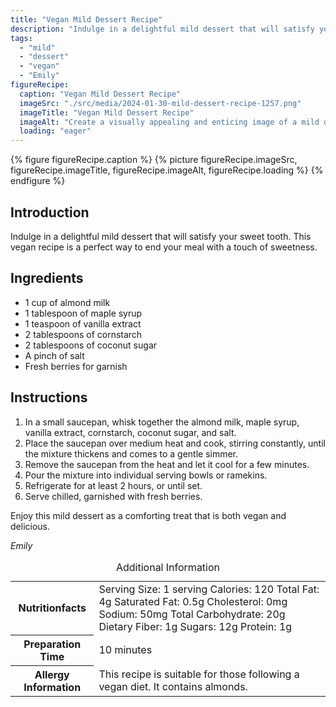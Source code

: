 ```yaml
---
title: "Vegan Mild Dessert Recipe"
description: "Indulge in a delightful mild dessert that will satisfy your sweet tooth. This vegan recipe is a perfect way to end your meal with a touch of sweetness."
tags:
  - "mild"
  - "dessert"
  - "vegan"
  - "Emily"
figureRecipe: 
  caption: "Vegan Mild Dessert Recipe"
  imageSrc: "./src/media/2024-01-30-mild-dessert-recipe-1257.png"
  imageTitle: "Vegan Mild Dessert Recipe"
  imageAlt: "Create a visually appealing and enticing image of a mild dessert table filled with a variety of vegan treats. The star attraction at the center of the table is a mild vegan dessert served in individual bowls or ramekins, offering a glimpse of its creamy texture and appetizing appearance. The dessert is chilled perfectly, promising a refreshing and velvety experience. The table is also adorned with fresh, vibrant berries that contrast beautifully with the dessert, enhancing its natural sweetness. This image should emphasize the simplicity and elegance of the dessert, with no distractions from text or humans."
  loading: "eager"
---
```


{% figure figureRecipe.caption %}
{% picture figureRecipe.imageSrc, figureRecipe.imageTitle, figureRecipe.imageAlt, figureRecipe.loading %}
{% endfigure %}

## Introduction

Indulge in a delightful mild dessert that will satisfy your sweet tooth. This vegan recipe is a perfect way to end your meal with a touch of sweetness.

## Ingredients

- 1 cup of almond milk
- 1 tablespoon of maple syrup
- 1 teaspoon of vanilla extract
- 2 tablespoons of cornstarch
- 2 tablespoons of coconut sugar
- A pinch of salt
- Fresh berries for garnish

## Instructions

1. In a small saucepan, whisk together the almond milk, maple syrup, vanilla extract, cornstarch, coconut sugar, and salt.
2. Place the saucepan over medium heat and cook, stirring constantly, until the mixture thickens and comes to a gentle simmer.
3. Remove the saucepan from the heat and let it cool for a few minutes.
4. Pour the mixture into individual serving bowls or ramekins.
5. Refrigerate for at least 2 hours, or until set.
6. Serve chilled, garnished with fresh berries.

Enjoy this mild dessert as a comforting treat that is both vegan and delicious.

*Emily*

<table><caption>Additional Information</caption><tr><th>Nutritionfacts</th><td>Serving Size: 1 serving
Calories: 120
Total Fat: 4g
Saturated Fat: 0.5g
Cholesterol: 0mg
Sodium: 50mg
Total Carbohydrate: 20g
Dietary Fiber: 1g
Sugars: 12g
Protein: 1g</td></tr><tr><th>Preparation Time</th><td>10 minutes</td></tr><tr><th>Allergy Information</th><td>This recipe is suitable for those following a vegan diet. It contains almonds.</td></tr></table>

